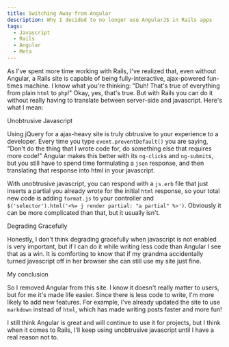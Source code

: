 ```yaml
---
title: Switching Away from Angular
description: Why I decided to no longer use AngularJS in Rails apps
tags:
  - Javascript
  - Rails
  - Angular
  - Meta
---
```


As I've spent more time working with Rails, I've realized that, even without
Angular, a Rails site is capable of being fully-interactive, ajax-powered
fun-times machine. I know what you're thinking: "Duh! That's true of everything
from plain `html` to `php`!" Okay, yes, that's true. But with Rails you can do
it without really having to translate between server-side and javascript. Here's
what I mean:

<p class="lead">Unobtrusive Javascript</p>

Using jQuery for a ajax-heavy site is truly obtrusive to your experience to a
developer. Every time you type `event.preventDefault()` you are saying, "Don't
do the thing that I wrote code for, do something else that requires more code!"
Angular makes this better with its `ng-click`s and `ng-submit`s, but you still
have to spend time formulating a `json` response, and then translating that
response into html in your javascript.

With unobtrusive javascript, you can respond with a `js.erb` file that just
inserts a partial you already wrote for the initial `html` response, so your
total new code is adding `format.js` to your controller and
`$('selector').html('<%= j render partial: "a partial" %>')`. Obviously it
can be more complicated than that, but it usually isn't.

<p class="lead">Degrading Gracefully</p>

Honestly, I don't think degrading gracefully when javascript is not enabled is
very important, but if I can do it while writing less code than Angular I see
that as a win. It is comforting to know that if my grandma accidentally turned
javascript off in her browser she can still use my site just fine.

<p class="lead">My conclusion</p>

So I removed Angular from this site. I know it doesn't really matter to users,
but for me it's made life easier. Since there is less code to write, I'm more
likely to add new features. For example, I've already updated the site to use
`markdown` instead of `html`, which has made writing posts faster and more fun!

I still think Angular is great and will continue to use it for projects, but I
think when it comes to Rails, I'll keep using unobtrusive javascript until I
have a real reason not to.
